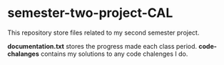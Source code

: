 # semester-two-project-CAL

This repository store files related to my second semester project.  

**documentation.txt** stores the progress made each class period.
**code-chalanges** contains my solutions to any code chalenges I do.  
